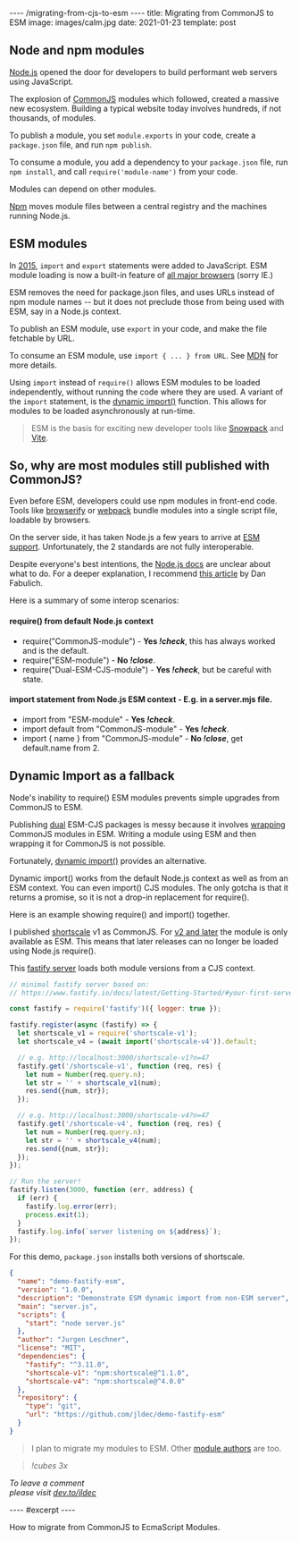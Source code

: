 ---- /migrating-from-cjs-to-esm ----
title: Migrating from CommonJS to ESM
image: images/calm.jpg
date: 2021-01-23
template: post

## Node and npm modules

[Node.js](https://nodejs.org/en/docs/guides/getting-started-guide/) opened the door for developers to build performant web servers using JavaScript.

The explosion of [CommonJS](https://nodejs.org/docs/latest/api/modules.html#modules_modules_commonjs_modules) modules which followed, created a massive new ecosystem. Building a typical website today involves hundreds, if not thousands, of modules.

To publish a module, you set `module.exports` in your code, create a `package.json` file, and run `npm publish`.

To consume a module, you add a dependency to your `package.json` file, run `npm install`, and call `require('module-name')` from your code.

Modules can depend on other modules.

[Npm](https://docs.npmjs.com/about-npm) moves module files between a central registry and the machines running Node.js.

## ESM modules

In [2015](https://262.ecma-international.org/6.0/#sec-ecmascript-language-scripts-and-modules), `import` and `export` statements were added to JavaScript. ESM module loading is now a built-in feature of [all major browsers](https://caniuse.com/mdn-javascript_statements_import) (sorry IE.)

ESM removes the need for package.json files, and uses URLs instead of npm module names -- but it does not preclude those from being used with ESM, say in a Node.js context.

To publish an ESM module, use `export` in your code, and make the file fetchable by URL.

To consume an ESM module, use `import { ... } from URL`. See [MDN](https://developer.mozilla.org/en-US/docs/Web/JavaScript/Reference/Statements/import) for more details.

Using `import` instead of `require()` allows ESM modules to be loaded independently, without running the code where they are used. A variant of the `import` statement, is the [dynamic import()](https://developer.mozilla.org/en-US/docs/Web/JavaScript/Reference/Statements/import#dynamic_imports) function. This allows for modules to be loaded asynchronously at run-time.

> ESM is the basis for exciting new developer tools like [Snowpack](https://github.com/snowpackjs/snowpack#readme) and [Vite](https://github.com/vitejs/vite#readme).

## So, why are most modules still published with CommonJS?

Even before ESM, developers could use npm modules in front-end code.  Tools like [browserify](https://github.com/browserify/browserify#readme) or [webpack](https://github.com/webpack/webpack#readme) bundle modules into a single script file, loadable by browsers.

On the server side, it has taken Node.js a few years to arrive at [ESM support](https://nodejs.org/api/packages.html#packages_determining_module_system). Unfortunately, the 2 standards are not fully interoperable.

Despite everyone's best intentions, the [Node.js docs](https://nodejs.org/api/esm.html#esm_interoperability_with_commonjs) are unclear about what to do. For a deeper explanation, I recommend [this article](https://redfin.engineering/node-modules-at-war-why-commonjs-and-es-modules-cant-get-along-9617135eeca1) by Dan Fabulich.

Here is a summary of some interop scenarios:

#### require() from default Node.js context
- require("CommonJS-module") - **Yes _!check_**, this has always worked and is the default.
- require("ESM-module") - **No _!close_**.
- require("Dual-ESM-CJS-module") - **Yes _!check_**, but be careful with state.

#### import statement from Node.js ESM context - E.g. in a server.mjs file.
- import from "ESM-module" - **Yes _!check_**.
- import default from "CommonJS-module" - **Yes _!check_**.
- import { name } from "CommonJS-module" - **No _!close_**, get default.name from 2.

## Dynamic Import as a fallback
Node's inability to require() ESM modules prevents simple upgrades from CommonJS to ESM.

Publishing [dual](https://nodejs.org/dist/latest-v15.x/docs/api/packages.html#packages_dual_commonjs_es_module_packages) ESM-CJS packages is messy because it involves [wrapping](https://redfin.engineering/node-modules-at-war-why-commonjs-and-es-modules-cant-get-along-9617135eeca1#6b50) CommonJS modules in ESM. Writing a module using ESM and then wrapping it for CommonJS is not possible.

Fortunately, [dynamic import()](https://developer.mozilla.org/en-US/docs/Web/JavaScript/Reference/Statements/import#dynamic_imports) provides an alternative.

Dynamic import() works from the default Node.js context as well as from an ESM context. You can even import() CJS modules. The only gotcha is that it returns a promise, so it is not a drop-in replacement for require().

Here is an example showing require() and import() together.

I published [shortscale](https://github.com/jldec/shortscale) v1 as CommonJS. For [v2 and later](https://github.com/jldec/shortscale/pull/2) the module is only available as ESM. This means that later releases can no longer be loaded using Node.js require().

This [fastify server](https://github.com/jldec/demo-fastify-esm) loads both module versions from a CJS context.

```js
// minimal fastify server based on:
// https://www.fastify.io/docs/latest/Getting-Started/#your-first-server

const fastify = require('fastify')({ logger: true });

fastify.register(async (fastify) => {
  let shortscale_v1 = require('shortscale-v1');
  let shortscale_v4 = (await import('shortscale-v4')).default;

  // e.g. http://localhost:3000/shortscale-v1?n=47
  fastify.get('/shortscale-v1', function (req, res) {
    let num = Number(req.query.n);
    let str = '' + shortscale_v1(num);
    res.send({num, str});
  });

  // e.g. http://localhost:3000/shortscale-v4?n=47
  fastify.get('/shortscale-v4', function (req, res) {
    let num = Number(req.query.n);
    let str = '' + shortscale_v4(num);
    res.send({num, str});
  });
});

// Run the server!
fastify.listen(3000, function (err, address) {
  if (err) {
    fastify.log.error(err);
    process.exit(1);
  }
  fastify.log.info(`server listening on ${address}`);
});
```

For this demo, `package.json` installs both versions of shortscale.

```json
{
  "name": "demo-fastify-esm",
  "version": "1.0.0",
  "description": "Demonstrate ESM dynamic import from non-ESM server",
  "main": "server.js",
  "scripts": {
    "start": "node server.js"
  },
  "author": "Jurgen Leschner",
  "license": "MIT",
  "dependencies": {
    "fastify": "^3.11.0",
    "shortscale-v1": "npm:shortscale@^1.1.0",
    "shortscale-v4": "npm:shortscale@^4.0.0"
  },
  "repository": {
    "type": "git",
    "url": "https://github.com/jldec/demo-fastify-esm"
  }
}
```

> I plan to migrate my modules to ESM. Other [module authors](https://blog.sindresorhus.com/get-ready-for-esm-aa53530b3f77) are too.

> _!cubes 3x_

_To leave a comment  
please visit [dev.to/jldec](https://dev.to/jldec/migrating-from-commonjs-to-esm-2p24)_

---- #excerpt ----

How to migrate from CommonJS to EcmaScript Modules.

